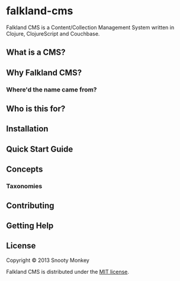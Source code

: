 falkland-cms
============

Falkland CMS is a Content/Collection Management System written in Clojure, ClojureScript and Couchbase.

## What is a CMS?

## Why Falkland CMS?

### Where'd the name came from?

## Who is this for?

## Installation

## Quick Start Guide

## Concepts

### Taxonomies

## Contributing

## Getting Help

## License

Copyright © 2013 Snooty Monkey

Falkland CMS is distributed under the [MIT license](http://opensource.org/licenses/MIT).
